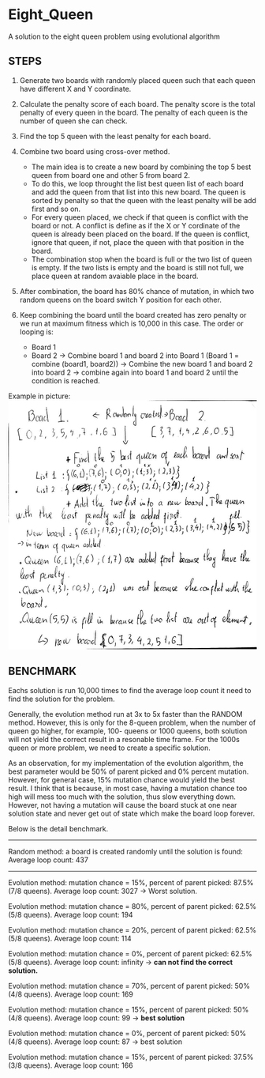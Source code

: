 # Eight_Queen
A solution to the eight queen problem using evolutional algorithm

## STEPS

1. Generate two boards with randomly placed queen such that each queen have different X and Y coordinate.

2. Calculate the penalty score of each board. The penalty score is the total penalty of every queen in the board. The penalty of each queen is the number of queen she can check.

3. Find the top 5 queen with the least penalty for each board.

4. Combine two board using cross-over method. 
	- The main idea is to create a new board by combining the top 5 best queen from board one and other 5 from board 2.
	- To do this, we loop throught the list best queen list of each board and add the queen from that list into this new board. The queen is sorted by penalty so that the queen with the least penalty will be add first and so on.
	- For every queen placed, we check if that queen is conflict with the board or not. A conflict is define as if the X or Y cordinate of the queen is already been placed on the board. If the queen is conflict, ignore that queen, if not, place the queen with that position in the board. 
	- The combination stop when the board is full or the two list of queen is empty. If the two lists is empty and the board is still not full, we place queen at random avaiable place in the board.

5. After combination, the board has 80% chance of mutation, in which two random queens on the board switch Y position for each other.
	
6. Keep combining the board until the board created has zero penalty or we run at maximum fitness which is 10,000 in this case. The order or looping is:
	- Board 1
	- Board 2
	-> Combine board 1 and board 2 into Board 1 (Board 1 = combine (board1, board2))
	-> Combine the new board 1 and board 2 into board 2
	-> combine again into board 1 and board 2 until the condition is reached.
	

Example in picture:
![Example](https://github.com/j3lackfire/Eight_Queen/blob/master/8-Queens.png)

## BENCHMARK

Eachs solution is run 10,000 times to find the average loop count it need to find the solution for the problem.

Generally, the evolution method run at 3x to 5x faster than the RANDOM method. However, this is only for the 8-queen problem, when the number of queen go higher, for example, 100- queens or 1000 queens, both solution will not yield the correct result in a resonable time frame. For the 1000s queen or more problem, we need to create a specific solution.

As an observation, for my implementation of the evolution algorithm, the best parameter would be 50% of parent picked and 0% percent mutation. However, for general case, 15% mutation chance would yield the best result. I think that is because, in most case, having a mutation chance too high will mess too much with the solution, thus slow everything down. However, not having a mutation will cause the board stuck at one near solution state and never get out of state which make the board loop forever.

Below is the detail benchmark.

------------

Random method: a board is created randomly until the solution is found:
Average loop count: 437

------------

Evolution method: mutation chance = 15%, percent of parent picked: 87.5% (7/8 queens).
Average loop count: 3027 -> Worst solution.

Evolution method: mutation chance = 80%, percent of parent picked: 62.5% (5/8 queens).
Average loop count: 194

Evolution method: mutation chance = 20%, percent of parent picked: 62.5% (5/8 queens).
Average loop count: 114

Evolution method: mutation chance = 0%, percent of parent picked: 62.5% (5/8 queens).
Average loop count: infinity -> __can not find the correct solution.__

Evolution method: mutation chance = 70%, percent of parent picked: 50% (4/8 queens).
Average loop count: 169

Evolution method: mutation chance = 15%, percent of parent picked: 50% (4/8 queens).
Average loop count: 99 -> __best solution__

Evolution method: mutation chance = 0%, percent of parent picked: 50% (4/8 queens).
Average loop count: 87 -> best solution

Evolution method: mutation chance = 15%, percent of parent picked: 37.5% (3/8 queens).
Average loop count: 166
